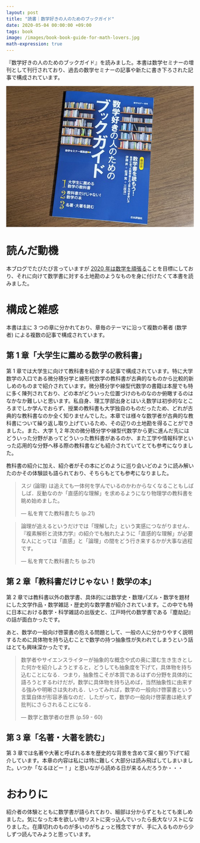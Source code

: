 ```yaml
---
layout: post
title: "読書｜数学好きの人のためのブックガイド"
date: 2020-05-04 00:00:00 +09:00
tags: book
image: /images/book-book-guide-for-math-lovers.jpg
math-expression: true
---
```


『数学好きの人のためのブックガイド』を読みました。本書は数学セミナーの増刊として刊行されており、過去の数学セミナーの記事や新たに書き下ろされた記事で構成されています。

![表紙](/images/book-book-guide-for-math-lovers.jpg)

# 読んだ動機

本ブログでたびたび言っていますが [2020 年は数学を頑張る](/2020/01/14/study-math)ことを目標にしており、それに向けて数学書に対する土地勘のようなものを身に付けたくて本書を読みました。

# 構成と雑感

本書は主に 3 つの章に分かれており、章毎のテーマに沿って複数の著者 (数学者) による複数の記事で構成されています。

## 第 1 章「大学生に薦める数学の教科書」

第 1 章では大学生に向けて教科書を紹介する記事で構成されています。特に大学数学の入口である微分積分学と線形代数学の教科書が古典的なものから比較的新しめのものまで紹介されています。微分積分学や線型代数学の書籍は本屋でも特に多く陳列されており、どの本がどういった位置づけのものなのか俯瞰するのはなかなか難しいと思います。私自身、理工学部出身とはいえ数学は初歩的なところまでしか学んでおらず、授業の教科書も大学独自のものだったため、どれが古典的な教科書なのか全く知りませんでした。本章では様々な数学者が古典的な教科書について繰り返し取り上げているため、その辺りの土地勘を得ることができました。また、大学 1, 2 年次の微分積分学や線型代数学から更に進んだ先にはどういった分野があってどういった教科書があるのか、また工学や情報科学といった応用的な分野へ移る際の教科書なども紹介されていてとても参考になりました。

教科書の紹介に加え、紹介者がその本にどのように巡り会いどのように読み解いたのかその体験談も語られており、そちらもとても参考になりました。

> スジ (論理) は追えても一体何を学んでいるのかわからなくなることもしばしば．反動なのか「直感的な理解」を求めるようになり物理学の教科書を眺め始めました。
>
> ― 私を育てた教科書たち (p.21)

> 論理が追えるというだけでは「理解した」という実感につながりません．『複素解析と流体力学』の紹介でも触れたように「直感的な理解」が必要な人にとっては「直感」と「論理」の間をどう行き来するかが大事な過程です。
>
> ― 私を育てた教科書たち (p.21)

## 第 2 章「教科書だけじゃない！数学の本」

第 2 章では教科書以外の数学書、具体的には数学史・数理パズル・数学を題材にした文学作品・数学雑誌・歴史的な数学書が紹介されています。この中でも特に日本における数学・科学雑誌の出版史と、江戸時代の数学書である『塵劫記』の話が面白かったです。

あと、数学の一般向け啓蒙書の抱える問題として、一般の人に分かりやすく説明するために具体物を持ち込むことで数学の持つ抽象性が失われてしまうという話はとても興味深かったです。

> 数学者やサイエンスライターが抽象的な概念や式の奥に潜む生き生きとした何かを紹介しようとすると，どうしても抽象度を下げて，具体物を持ち込むことになる．つまり，抽象性こそが本質であるはずの分野を具体的に語ろうとするわけだが，数学に具体物を持ち込めば，当然抽象性に由来する強みや明晰さは失われる．いってみれば，数学の一般向け啓蒙書という言葉自体が形容矛盾なのだ．したがって，数学の一般向け啓蒙書は絶えず批判にさらされることになる．
>
> ― 数学と数学者の世界 (p.59 - 60)

## 第 3 章「名著・大著を読む」

第 3 章では名著や大著と呼ばれる本を歴史的な背景を含めて深く掘り下げて紹介しています。本章の内容は私には特に難しく大部分は読み飛ばしてしまいました。いつか「なるほどー！」と思いながら読める日が来るんだろうか・・・

# おわりに

紹介者の体験とともに数学書が語られており、細部は分からずともとても楽しめました。気になった本を欲しい物リストに突っ込んでいったら長大なリストになりました。在庫切れのものが多いのがちょっと残念ですが、手に入るものから少しずつ読んでみようと思っています。